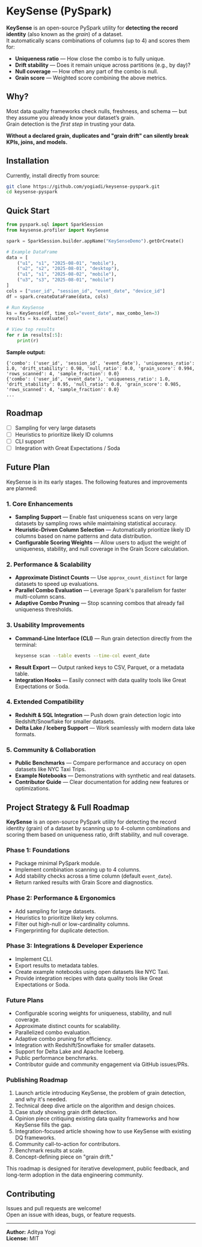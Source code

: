 # KeySense (PySpark)

**KeySense** is an open-source PySpark utility for **detecting the record identity** (also known as the *grain*) of a dataset.  
It automatically scans combinations of columns (up to 4) and scores them for:

- **Uniqueness ratio** — How close the combo is to fully unique.
- **Drift stability** — Does it remain unique across partitions (e.g., by day)?
- **Null coverage** — How often any part of the combo is null.
- **Grain score** — Weighted score combining the above metrics.

## Why?

Most data quality frameworks check nulls, freshness, and schema — but they assume you already know your dataset’s grain.  
Grain detection is the *first step* in trusting your data.

**Without a declared grain, duplicates and "grain drift" can silently break KPIs, joins, and models.**

## Installation

Currently, install directly from source:

```bash
git clone https://github.com/yogiadi/keysense-pyspark.git
cd keysense-pyspark
```

## Quick Start

```python
from pyspark.sql import SparkSession
from keysense.profiler import KeySense

spark = SparkSession.builder.appName("KeySenseDemo").getOrCreate()

# Example DataFrame
data = [
    ("u1", "s1", "2025-08-01", "mobile"),
    ("u2", "s2", "2025-08-01", "desktop"),
    ("u1", "s1", "2025-08-02", "mobile"),
    ("u3", "s3", "2025-08-01", "mobile")
]
cols = ["user_id", "session_id", "event_date", "device_id"]
df = spark.createDataFrame(data, cols)

# Run KeySense
ks = KeySense(df, time_col="event_date", max_combo_len=3)
results = ks.evaluate()

# View top results
for r in results[:5]:
    print(r)
```

**Sample output:**
```text
{'combo': ('user_id', 'session_id', 'event_date'), 'uniqueness_ratio': 1.0, 'drift_stability': 0.98, 'null_ratio': 0.0, 'grain_score': 0.994, 'rows_scanned': 4, 'sample_fraction': 0.0}
{'combo': ('user_id', 'event_date'), 'uniqueness_ratio': 1.0, 'drift_stability': 0.95, 'null_ratio': 0.0, 'grain_score': 0.985, 'rows_scanned': 4, 'sample_fraction': 0.0}
...
```

## Roadmap
- [ ] Sampling for very large datasets
- [ ] Heuristics to prioritize likely ID columns
- [ ] CLI support
- [ ] Integration with Great Expectations / Soda

## Future Plan

KeySense is in its early stages. The following features and improvements are planned:

### 1. Core Enhancements
- **Sampling Support** — Enable fast uniqueness scans on very large datasets by sampling rows while maintaining statistical accuracy.
- **Heuristic-Driven Column Selection** — Automatically prioritize likely ID columns based on name patterns and data distribution.
- **Configurable Scoring Weights** — Allow users to adjust the weight of uniqueness, stability, and null coverage in the Grain Score calculation.

### 2. Performance & Scalability
- **Approximate Distinct Counts** — Use `approx_count_distinct` for large datasets to speed up evaluations.
- **Parallel Combo Evaluation** — Leverage Spark's parallelism for faster multi-column scans.
- **Adaptive Combo Pruning** — Stop scanning combos that already fail uniqueness thresholds.

### 3. Usability Improvements
- **Command-Line Interface (CLI)** — Run grain detection directly from the terminal:  
  ```bash
  keysense scan --table events --time-col event_date
  ```
- **Result Export** — Output ranked keys to CSV, Parquet, or a metadata table.
- **Integration Hooks** — Easily connect with data quality tools like Great Expectations or Soda.

### 4. Extended Compatibility
- **Redshift & SQL Integration** — Push down grain detection logic into Redshift/Snowflake for smaller datasets.
- **Delta Lake / Iceberg Support** — Work seamlessly with modern data lake formats.

### 5. Community & Collaboration
- **Public Benchmarks** — Compare performance and accuracy on open datasets like NYC Taxi Trips.
- **Example Notebooks** — Demonstrations with synthetic and real datasets.
- **Contributor Guide** — Clear documentation for adding new features or optimizations.

## Project Strategy & Full Roadmap

**KeySense** is an open-source PySpark utility for detecting the record identity (grain) of a dataset by scanning up to 4-column combinations and scoring them based on uniqueness ratio, drift stability, and null coverage.

### Phase 1: Foundations
- Package minimal PySpark module.
- Implement combination scanning up to 4 columns.
- Add stability checks across a time column (default `event_date`).
- Return ranked results with Grain Score and diagnostics.

### Phase 2: Performance & Ergonomics
- Add sampling for large datasets.
- Heuristics to prioritize likely key columns.
- Filter out high-null or low-cardinality columns.
- Fingerprinting for duplicate detection.

### Phase 3: Integrations & Developer Experience
- Implement CLI.
- Export results to metadata tables.
- Create example notebooks using open datasets like NYC Taxi.
- Provide integration recipes with data quality tools like Great Expectations or Soda.

### Future Plans
- Configurable scoring weights for uniqueness, stability, and null coverage.
- Approximate distinct counts for scalability.
- Parallelized combo evaluation.
- Adaptive combo pruning for efficiency.
- Integration with Redshift/Snowflake for smaller datasets.
- Support for Delta Lake and Apache Iceberg.
- Public performance benchmarks.
- Contributor guide and community engagement via GitHub issues/PRs.

### Publishing Roadmap
1. Launch article introducing KeySense, the problem of grain detection, and why it's needed.
2. Technical deep dive article on the algorithm and design choices.
3. Case study showing grain drift detection.
4. Opinion piece critiquing existing data quality frameworks and how KeySense fills the gap.
5. Integration-focused article showing how to use KeySense with existing DQ frameworks.
6. Community call-to-action for contributors.
7. Benchmark results at scale.
8. Concept-defining piece on "grain drift."

This roadmap is designed for iterative development, public feedback, and long-term adoption in the data engineering community.


## Contributing
Issues and pull requests are welcome!  
Open an issue with ideas, bugs, or feature requests.

---

**Author:** Aditya Yogi  
**License:** MIT
